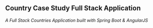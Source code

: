 ## Country Case Study Full Stack Application

_A Full Stack Countries Application built with Spring Boot & AngularJS_
